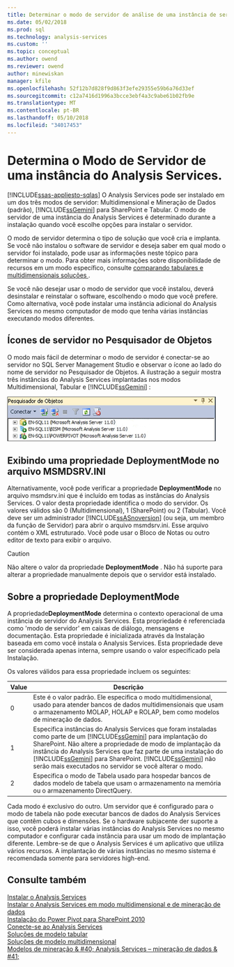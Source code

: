 ```yaml
---
title: Determinar o modo de servidor de análise de uma instância de serviços | Microsoft Docs
ms.date: 05/02/2018
ms.prod: sql
ms.technology: analysis-services
ms.custom: ''
ms.topic: conceptual
ms.author: owend
ms.reviewer: owend
author: minewiskan
manager: kfile
ms.openlocfilehash: 52f12b7d828f9d863f3efe29355e59b6a76d33ef
ms.sourcegitcommit: c12a7416d1996a3bcce3ebf4a3c9abe61b02fb9e
ms.translationtype: MT
ms.contentlocale: pt-BR
ms.lasthandoff: 05/10/2018
ms.locfileid: "34017453"
---
```

# <a name="determine-the-server-mode-of-an-analysis-services-instance"></a>Determina o Modo de Servidor de uma instância do Analysis Services.
[!INCLUDE[ssas-appliesto-sqlas](../../includes/ssas-appliesto-sqlas.md)]
  O Analysis Services pode ser instalado em um dos três modos de servidor: Multidimensional e Mineração de Dados (padrão), [!INCLUDE[ssGemini](../../includes/ssgemini-md.md)] para SharePoint e Tabular. O modo de servidor de uma instância do Analysis Services é determinado durante a instalação quando você escolhe opções para instalar o servidor.  
  
 O modo de servidor determina o tipo de solução que você cria e implanta. Se você não instalou o software de servidor e deseja saber em qual modo o servidor foi instalado, pode usar as informações neste tópico para determinar o modo. Para obter mais informações sobre disponibilidade de recursos em um modo específico, consulte [comparando tabulares e multidimensionais soluções ](../../analysis-services/comparing-tabular-and-multidimensional-solutions-ssas.md).  
  
 Se você não desejar usar o modo de servidor que você instalou, deverá desinstalar e reinstalar o software, escolhendo o modo que você prefere. Como alternativa, você pode instalar uma instância adicional do Analysis Services no mesmo computador de modo que tenha várias instâncias executando modos diferentes.  
  
## <a name="server-icons-in-object-explorer"></a>Ícones de servidor no Pesquisador de Objetos  
 O modo mais fácil de determinar o modo de servidor é conectar-se ao servidor no SQL Server Management Studio e observar o ícone ao lado do nome de servidor no Pesquisador de Objetos. A ilustração a seguir mostra três instâncias do Analysis Services implantadas nos modos Multidimensional, Tabular e [!INCLUDE[ssGemini](../../includes/ssgemini-md.md)] :  
  
 ![Ícones do Pesquisador de objetos para cada modo de servidor de objeto](../../analysis-services/instances/media/ssas-ssms-servermodes.gif "ícones do Pesquisador de objetos para cada modo de servidor")  
  
## <a name="viewing-deploymentmode-property-in-msmdsrvini-file"></a>Exibindo uma propriedade DeploymentMode no arquivo MSMDSRV.INI  
 Alternativamente, você pode verificar a propriedade **DeploymentMode** no arquivo msmdsrv.ini que é incluído em todas as instâncias do Analysis Services. O valor desta propriedade identifica o modo do servidor. Os valores válidos são 0 (Multidimensional), 1 (SharePoint) ou 2 (Tabular). Você deve ser um administrador [!INCLUDE[ssASnoversion](../../includes/ssasnoversion-md.md)] (ou seja, um membro da função de Servidor) para abrir o arquivo msmdsrv.ini. Esse arquivo contém o XML estruturado. Você pode usar o Bloco de Notas ou outro editor de texto para exibir o arquivo.  
  
> [!CAUTION]  
>  Não altere o valor da propriedade **DeploymentMode** . Não há suporte para alterar a propriedade manualmente depois que o servidor está instalado.  
  
## <a name="about-the-deploymentmode-property"></a>Sobre a propriedade DeploymentMode  
 A propriedade**DeploymentMode** determina o contexto operacional de uma instância de servidor do Analysis Services. Esta propriedade é referenciada como 'modo de servidor' em caixas de diálogo, mensagens e documentação. Esta propriedade é inicializada através da Instalação baseada em como você instala o Analysis Services. Esta propriedade deve ser considerada apenas interna, sempre usando o valor especificado pela Instalação.  
  
 Os valores válidos para essa propriedade incluem os seguintes:  
  
|Value|Descrição|  
|-----------|-----------------|  
|0|Este é o valor padrão. Ele especifica o modo multidimensional, usado para atender bancos de dados multidimensionais que usam o armazenamento MOLAP, HOLAP e ROLAP, bem como modelos de mineração de dados.|  
|1|Especifica instâncias do Analysis Services que foram instaladas como parte de um [!INCLUDE[ssGemini](../../includes/ssgemini-md.md)] para implantação do SharePoint. Não altere a propriedade de modo de implantação da instância do Analysis Services que faz parte de uma instalação do [!INCLUDE[ssGemini](../../includes/ssgemini-md.md)] para SharePoint. [!INCLUDE[ssGemini](../../includes/ssgemini-md.md)] não serão mais executados no servidor se você alterar o modo.|  
|2|Especifica o modo de Tabela usado para hospedar bancos de dados modelo de tabela que usam o armazenamento na memória ou o armazenamento DirectQuery.|  
  
 Cada modo é exclusivo do outro. Um servidor que é configurado para o modo de tabela não pode executar bancos de dados do Analysis Services que contêm cubos e dimensões. Se o hardware subjacente der suporte a isso, você poderá instalar várias instâncias do Analysis Services no mesmo computador e configurar cada instância para usar um modo de implantação diferente. Lembre-se de que o Analysis Services é um aplicativo que utiliza vários recursos. A implantação de várias instâncias no mesmo sistema é recomendada somente para servidores high-end.  
  
## <a name="see-also"></a>Consulte também  
 [Instalar o Analysis Services](../../analysis-services/instances/install-windows/install-analysis-services.md)   
 [Instalar o Analysis Services em modo multidimensional e de mineração de dados](http://msdn.microsoft.com/library/8a1f33e8-2bd6-4fb8-bd46-c86f2a067f60)   
 [Instalação do Power Pivot para SharePoint 2010](http://msdn.microsoft.com/en-us/8d47dde7-c941-4280-a934-e2fe3f9a938f)   
 [Conecte-se ao Analysis Services](../../analysis-services/instances/connect-to-analysis-services.md)   
 [Soluções de modelo tabular](../../analysis-services/tabular-models/tabular-models-ssas.md)   
 [Soluções de modelo multidimensional ](../../analysis-services/multidimensional-models/multidimensional-model-solutions-ssas.md)   
 [Modelos de mineração & #40; Analysis Services – mineração de dados & #41;](../../analysis-services/data-mining/mining-models-analysis-services-data-mining.md)  
  
  
